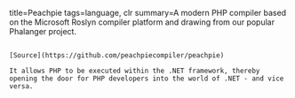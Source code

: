 title=Peachpie
tags=language, clr
summary=A modern PHP compiler based on the Microsoft Roslyn compiler platform and drawing from our popular Phalanger project.
~~~~~~

[Source](https://github.com/peachpiecompiler/peachpie)

It allows PHP to be executed within the .NET framework, thereby opening the door for PHP developers into the world of .NET - and vice versa.
